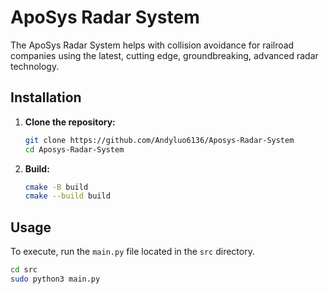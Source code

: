 # ApoSys Radar System

The ApoSys Radar System helps with collision avoidance for railroad companies using the latest, cutting edge, groundbreaking, advanced radar technology.

## Installation

1. **Clone the repository:**

   ```bash
   git clone https://github.com/Andyluo6136/Aposys-Radar-System
   cd Aposys-Radar-System
   ```
   
2. **Build:**

   ```bash
   cmake -B build
   cmake --build build
   ```
   
## Usage

To execute, run the `main.py` file located in the `src` directory.

```bash
cd src
sudo python3 main.py
```

